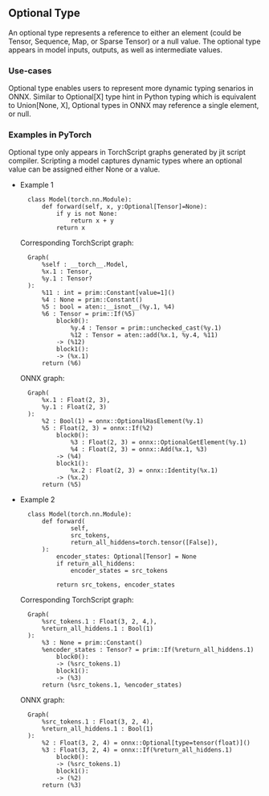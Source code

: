 ## Optional Type

An optional type represents a reference to either an element (could be Tensor, Sequence, Map, or Sparse Tensor) or a null value. The optional type appears in model inputs, outputs, as well as intermediate values.  

### Use-cases

Optional type enables users to represent more dynamic typing senarios in ONNX. Similar to Optional[X] type hint in Python typing which is equivalent to Union[None, X], Optional types in ONNX may reference a single element, or null.

### Examples in PyTorch
Optional type only appears in TorchScript graphs generated by jit script compiler. Scripting a model captures dynamic types where an optional value can be assigned either None or a value. 

- Example 1

        class Model(torch.nn.Module): 
            def forward(self, x, y:Optional[Tensor]=None): 
                if y is not None: 
                    return x + y 
                return x 

    Corresponding TorchScript graph:

        Graph(
            %self : __torch__.Model, 
            %x.1 : Tensor, 
            %y.1 : Tensor?
        ): 
            %11 : int = prim::Constant[value=1]() 
            %4 : None = prim::Constant() 
            %5 : bool = aten::__isnot__(%y.1, %4) 
            %6 : Tensor = prim::If(%5) 
                block0(): 
                    %y.4 : Tensor = prim::unchecked_cast(%y.1) 
                    %12 : Tensor = aten::add(%x.1, %y.4, %11) 
                -> (%12) 
                block1(): 
                -> (%x.1) 
            return (%6)

    ONNX graph:

        Graph(
            %x.1 : Float(2, 3), 
            %y.1 : Float(2, 3)
        ): 
            %2 : Bool(1) = onnx::OptionalHasElement(%y.1)
            %5 : Float(2, 3) = onnx::If(%2) 
                block0():
                    %3 : Float(2, 3) = onnx::OptionalGetElement(%y.1) 
                    %4 : Float(2, 3) = onnx::Add(%x.1, %3)
                -> (%4) 
                block1(): 
                    %x.2 : Float(2, 3) = onnx::Identity(%x.1) 
                -> (%x.2) 
            return (%5)

- Example 2

        class Model(torch.nn.Module): 
            def forward( 
                    self, 
                    src_tokens, 
                    return_all_hiddens=torch.tensor([False]), 
            ): 
                encoder_states: Optional[Tensor] = None 
                if return_all_hiddens: 
                    encoder_states = src_tokens  

                return src_tokens, encoder_states

    Corresponding TorchScript graph:

        Graph(
            %src_tokens.1 : Float(3, 2, 4,), 
            %return_all_hiddens.1 : Bool(1)
        ): 
            %3 : None = prim::Constant() 
            %encoder_states : Tensor? = prim::If(%return_all_hiddens.1) 
                block0(): 
                -> (%src_tokens.1) 
                block1(): 
                -> (%3)
            return (%src_tokens.1, %encoder_states) 

    ONNX graph:

        Graph(
            %src_tokens.1 : Float(3, 2, 4), 
            %return_all_hiddens.1 : Bool(1)
        ): 
            %2 : Float(3, 2, 4) = onnx::Optional[type=tensor(float)]()
            %3 : Float(3, 2, 4) = onnx::If(%return_all_hiddens.1) 
                block0():
                -> (%src_tokens.1) 
                block1(): 
                -> (%2)
            return (%3) 
